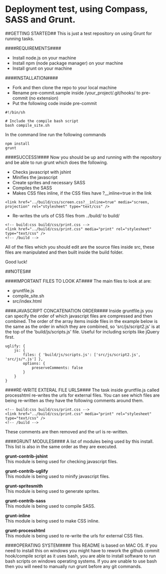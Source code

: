 Deployment test, using Compass, SASS and Grunt.
==========

##GETTING STARTED##
This is just a test repository on using Grunt for running tasks.

####REQUIREMENTS####
- Install node.js on your machine
- Install npm (node package manager) on your machine
- Install grunt on your machine

####INSTALLATION####
- Fork and then clone the repo to your local machine
- Rename pre-commit.sample inside /your_project/.git/hooks/ to pre-commit (no extension)
- Put the following code inside pre-commit
```
#!/bin/sh
 
# Include the compile bash script
bash compile_site.sh
```

In the command line run the following commands
```
npm install
grunt
```

####SUCCESS!####
Now you should be up and running with the repository and be able to run grunt which does the following.
- Checks javascript with jshint
- Minifies the javascript
- Create sprites and necessary SASS
- Compiles the SASS
- Makes CSS files inline, if the CSS files have ?__inline=true in the link
```
<link href="../build/css/screen.css?__inline=true" media="screen, projection" rel="stylesheet" type="text/css" />
```
- Re-writes the urls of CSS files from ../build/ to build/
```
<!-- build:css build/css/print.css -->
<link href="../build/css/print.css" media="print" rel="stylesheet" type="text/css" />
<!-- /build -->
```

All of the files which you should edit are the source files inside src, these files are manipulated and then built inside the build folder.

Good luck!

##NOTES##

####IMPORTANT FILES TO LOOK AT####
The main files to look at are:
- gruntfile.js
- compile_site.sh
- src/index.html

####JAVASCRIPT CONCATENATION ORDER####
Inside gruntfile.js you can specify the order of which javascript files are compressed and then combined. The order of the array items inside files in the example below is the same as the order in which they are combined, so 'src/js/script2.js' is at the top of the 'build/js/scripts.js' file. Useful for including scripts like jQuery first.
```
uglify: {
    js: {
        files: { 'build/js/scripts.js': ['src/js/script2.js', 'src/js/*.js'] },
        options: {
            preserveComments: false
        }
    }
}
```

####RE-WRITE EXTERAL FILE URLS####
The task inside gruntfile.js called processhtml re-writes the urls for external files. You can see which files are being re-written as they have the following comments around them.
```
<!-- build:css build/css/print.css -->
<link href="../build/css/print.css" media="print" rel="stylesheet" type="text/css" />
<!-- /build -->
```
These comments are then removed and the url is re-written.

####GRUNT MODULES####
A list of modules being used by this install. This list is also in the same order as they are executed.

**grunt-contrib-jshint**<br />
This module is being used for checking javascript files.


**grunt-contrib-uglify**<br />
This module is being used to minify javascript files.


**grunt-spritesmith**<br />
This module is being used to generate sprites.


**grunt-contrib-sass**<br />
This module is being used to compile SASS.


**grunt-inline**<br />
This module is being used to make CSS inline.


**grunt-processhtml**<br />
This module is being used to re-write the urls for external CSS files.

####OPERATING SYSTEM####
This README is based on MAC OS. If you need to install this on windows you might have to rework the github commit hook/compile script as it uses bash, you are able to install software to run bash scripts on windows operating systems. If you are unable to use bash then you will need to manually run grunt before any git commands.